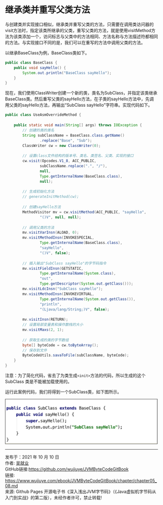 # 继承类并重写父类方法

与创建类并实现接口相似，继承类并重写父类的方法，只需要在调用类访问器的visit方法时，指定该类所继承的父类，重写父类的方法，就是使用visitMethod方法为该类添加一个，访问标志与父类中的方法相同、方法名称与方法描述符都相同的方法。与实现接口不同的是，我们可以在重写的方法中调用父类的方法。

以继承BaseClass为例，BaseClass类如下。

```java
public class BaseClass {
    public void sayHello() {
        System.out.println("BaseClass sayHello");
    }
}
```

现在，我们使用ClassWriter创建一个新的类，类名为SubClass，并指定该类继承BaseClass类。然后重写父类的sayHello方法，在子类的sayHello方法中，先调用父类的sayHello方法，再输出“SubClass sayHello”字符串。实现代码如下。

```java
public class UseAsmOverrideMethod {

    public static void main(String[] args) throws IOException {
        // 创建的类的类名
        String subClassName = BaseClass.class.getName()
                .replace("Base", "Sub");
        ClassWriter cw = new ClassWriter(0);

        // 设置class文件结构的版本号、类名、类签名、父类、实现的接口
        cw.visit(Opcodes.V1_8, ACC_PUBLIC,
                subClassName.replace(".", "/"),
                null,
                Type.getInternalName(BaseClass.class),
                null);

        // 生成初始化方法
        // generateInitMethod(cw);

        // 创建sayHello方法
        MethodVisitor mv = cw.visitMethod(ACC_PUBLIC, "sayHello",
                "()V", null, null);

        // 调用父类的方法
        mv.visitVarInsn(ALOAD, 0);
        mv.visitMethodInsn(INVOKESPECIAL,
                Type.getInternalName(BaseClass.class),
                "sayHello",
                "()V", false);

        // 插入输出"SubClass sayHello"的字节码指令
        mv.visitFieldInsn(GETSTATIC,
                Type.getInternalName(System.class),
                "out",
                Type.getDescriptor(System.out.getClass()));
        mv.visitLdcInsn("SubClass sayHello");
        mv.visitMethodInsn(INVOKEVIRTUAL,
                Type.getInternalName(System.out.getClass()),
                "println",
                "(Ljava/lang/String;)V", false);

        mv.visitInsn(RETURN);
        // 设置局部变量表和操作数栈的大小
        mv.visitMaxs(2, 1);

        // 获取生成的类的字节数组
        byte[] byteCode = cw.toByteArray();
        // 保存到文件
        ByteCodeUtils.savaToFile(subClassName, byteCode);
    }
}
```

注意：为了简化代码，省去了为类生成`<init>`方法的代码，所以生成的这个SubClass 类是不能被加载使用的。

运行此案例代码，我们将得到一个SubClass类，如下图所示。

![image-20211010161624663](images/chapter05-06-05.png) 

---

发布于：2021 年 10 月 10 日<br>作者: [吴就业](https://www.wujiuye.com/)<br>GitHub链接:https://github.com/wujiuye/JVMByteCodeGitBook<br>链接: https://www.wujiuye.com/ebook/JVMByteCodeGitBook/chapter/chapter05_08.md<br>来源: Github Pages 开源电子书《深入浅出JVM字节码》（《Java虚拟机字节码从入门到实战》的第二版），未经作者许可，禁止转载!<br>

